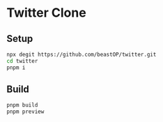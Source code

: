 # Twitter Clone

## Setup

```bash
npx degit https://github.com/beastOP/twitter.git
cd twitter
pnpm i
```

## Build

```bash
pnpm build
pnpm preview
```
